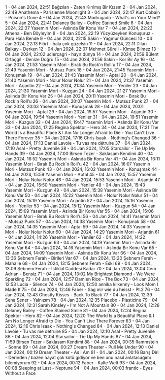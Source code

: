 1 - 04 Jan 2024, 22:51	Bağzıları - Zaten Kırılmış Bir Kızsın
2 - 04 Jan 2024, 22:49	Anathema - Parisienne Moonlight
3 - 04 Jan 2024, 22:47	Kurt Cobain - Poison's Gone
4 - 04 Jan 2024, 22:43	Madrugada - What's on Your Mind?
5 - 04 Jan 2024, 22:41	Delaney Bailey - Coffee Stained Smile
6 - 04 Jan 2024, 22:37	Yasemin Mori - Aslında Bir Konu Var
7 - 04 Jan 2024, 22:23	Athena - Ben Böyleyim
8 - 04 Jan 2024, 22:19	Yüzyüzeyken Konuşuruz - Para Hala Bende
9 - 04 Jan 2024, 22:15	Sakin - Yağmur Güncesi
10 - 04 Jan 2024, 22:13	Flört - hala çok güzelsin
11 - 04 Jan 2024, 22:11	Dilan Balkay - Derken
12 - 04 Jan 2024, 22:07	Mehmet Güreli - Kimse Bilmez
13 - 04 Jan 2024, 22:02	uclercagri - hayır dünya
14 - 04 Jan 2024, 21:59	Bülent Ortaçgil - Denize Doğru
15 - 04 Jan 2024, 21:56	Sakin - Kor Bir Ay
16 - 04 Jan 2024, 21:53	Yasemin Mori - Bırak Bu Rock'n Roll'u
17 - 04 Jan 2024, 21:49	Yasemin Mori - Mutsuz Punk
18 - 04 Jan 2024, 21:45	Yasemin Mori - Konuşmak
19 - 04 Jan 2024, 21:43	Yasemin Mori - Aptal
20 - 04 Jan 2024, 21:40	Yasemin Mori - Nolur Nolur Nolur
21 - 04 Jan 2024, 21:37	Yasemin Mori - Arjantin
22 - 04 Jan 2024, 21:34	Yasemin Mori - Yeniler
23 - 04 Jan 2024, 21:30	Yasemin Mori - Kuzgun
24 - 04 Jan 2024, 21:27	Yasemin Mori - Aslında Bir Konu Var
25 - 04 Jan 2024, 20:11	Yasemin Mori - Bırak Bu Rock'n Roll'u
26 - 04 Jan 2024, 20:07	Yasemin Mori - Mutsuz Punk
27 - 04 Jan 2024, 20:03	Yasemin Mori - Konuşmak
28 - 04 Jan 2024, 20:01	Yasemin Mori - Aptal
29 - 04 Jan 2024, 19:57	Yasemin Mori - Arjantin
30 - 04 Jan 2024, 19:54	Yasemin Mori - Yeniler
31 - 04 Jan 2024, 19:51	Yasemin Mori - Kuzgun
32 - 04 Jan 2024, 19:47	Yasemin Mori - Aslında Bir Konu Var
33 - 04 Jan 2024, 17:25	Regina Spektor - Hero
34 - 04 Jan 2024, 17:21	The World Is a Beautiful Place & I Am No Longer Afraid to Die - You Can't Live There Forever
35 - 04 Jan 2024, 17:16	Chris Isaak - Nothing's Changed
36 - 04 Jan 2024, 17:13	Daniel Lavoie - Tu vas me détruire
37 - 04 Jan 2024, 17:10	Asal - Pretty Juvenile
38 - 04 Jan 2024, 17:05	Starsailor - Tie Up My Hands
39 - 04 Jan 2024, 17:00	Birsen Tezer - Saklasam Kendimi
40 - 04 Jan 2024, 16:52	Yasemin Mori - Aslında Bir Konu Var
41 - 04 Jan 2024, 16:11	Yasemin Mori - Bırak Bu Rock'n Roll'u
42 - 04 Jan 2024, 16:07	Yasemin Mori - Mutsuz Punk
43 - 04 Jan 2024, 16:02	Yasemin Mori - Konuşmak
44 - 04 Jan 2024, 15:59	Yasemin Mori - Aptal
45 - 04 Jan 2024, 15:57	Yasemin Mori - Nolur Nolur Nolur
46 - 04 Jan 2024, 15:53	Yasemin Mori - Arjantin
47 - 04 Jan 2024, 15:50	Yasemin Mori - Yeniler
48 - 04 Jan 2024, 15:43	Yasemin Mori - Kuzgun
49 - 04 Jan 2024, 15:38	Yasemin Mori - Aslında Bir Konu Var
50 - 04 Jan 2024, 15:22	Yasemin Mori - Nolur Nolur Nolur
51 - 04 Jan 2024, 15:19	Yasemin Mori - Arjantin
52 - 04 Jan 2024, 15:16	Yasemin Mori - Yeniler
53 - 04 Jan 2024, 15:12	Yasemin Mori - Kuzgun
54 - 04 Jan 2024, 15:09	Yasemin Mori - Aslında Bir Konu Var
55 - 04 Jan 2024, 15:06	Yasemin Mori - Bırak Bu Rock'n Roll'u
56 - 04 Jan 2024, 14:41	Yasemin Mori - Mutsuz Punk
57 - 04 Jan 2024, 14:38	Yasemin Mori - Konuşmak
58 - 04 Jan 2024, 14:35	Yasemin Mori - Aptal
59 - 04 Jan 2024, 14:33	Yasemin Mori - Nolur Nolur Nolur
60 - 04 Jan 2024, 14:29	Yasemin Mori - Arjantin
61 - 04 Jan 2024, 14:26	Yasemin Mori - Yeniler
62 - 04 Jan 2024, 14:22	Yasemin Mori - Kuzgun
63 - 04 Jan 2024, 14:19	Yasemin Mori - Aslında Bir Konu Var
64 - 04 Jan 2024, 14:16	Yasemin Mori - Aslında Bir Konu Var
65 - 04 Jan 2024, 14:09	Yasemin Mori - Aslında Bir Konu Var
66 - 04 Jan 2024, 13:36	Şebnem Ferah - Birileri Var
67 - 04 Jan 2024, 13:20	Şebnem Ferah - Mahalle
68 - 04 Jan 2024, 13:15	Şebnem Ferah - Eski
69 - 04 Jan 2024, 13:09	Şebnem Ferah - İstiklal Caddesi Kadar
70 - 04 Jan 2024, 13:04	Cem Adrian - Bensiz
71 - 04 Jan 2024, 13:02	My Brightest Diamond - We Were Sparkling
72 - 04 Jan 2024, 12:57	Damien Rice - The Box
73 - 04 Jan 2024, 12:53	Lucia - Silence
74 - 04 Jan 2024, 12:50	annika kilkenny - Look Mom I Made It
75 - 04 Jan 2024, 12:46	Faber - Sag mir wie du heisst - Pt.2
76 - 04 Jan 2024, 12:43	Ghostly Kisses - Back To Black
77 - 04 Jan 2024, 12:39	Sena Şener - Yalnızım
78 - 04 Jan 2024, 12:35	Placebo - Plasticine
79 - 04 Jan 2024, 12:31	Sarah Kinsley - I'm Not A Mountain
80 - 04 Jan 2024, 12:28	Delaney Bailey - Coffee Stained Smile
81 - 04 Jan 2024, 12:24	Regina Spektor - Hero
82 - 04 Jan 2024, 12:20	The World Is a Beautiful Place & I Am No Longer Afraid to Die - You Can't Live There Forever
83 - 04 Jan 2024, 12:16	Chris Isaak - Nothing's Changed
84 - 04 Jan 2024, 12:13	Daniel Lavoie - Tu vas me détruire
85 - 04 Jan 2024, 12:10	Asal - Pretty Juvenile
86 - 04 Jan 2024, 12:04	Starsailor - Tie Up My Hands
87 - 04 Jan 2024, 11:59	Birsen Tezer - Saklasam Kendimi
88 - 04 Jan 2024, 00:35	Rammstein - Sonne
89 - 04 Jan 2024, 00:27	Dream Theater - Pull Me Under
90 - 04 Jan 2024, 00:19	Dream Theater - As I Am
91 - 04 Jan 2024, 00:16	Barış Diri - Derinden / bazen hayat çok kötü gidiyor ve ben onu nasıl anlatacağımı bilemiyorum
92 - 04 Jan 2024, 00:12	Faber - Kalte Welt
93 - 04 Jan 2024, 00:08	Sleeping at Last - Neptune
94 - 04 Jan 2024, 00:03	frantic - Eyes Without a Face
